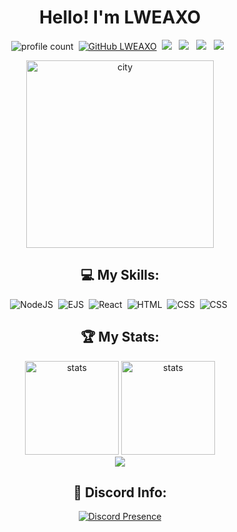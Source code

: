 <div align="center">


# Hello! I'm LWEAXO
![profile count](https://komarev.com/ghpvc/?username=LWEAXO&color=red)&nbsp;
[![GitHub LWEAXO](https://img.shields.io/github/followers/LWEAXO?label=Takipci&style=social)](https://github.com/LWEAXO)&nbsp;
<a href="https://instagram.com/lweaxo"><img src="https://img.shields.io/badge/Instagram-E4405F?style=flat&logo=instagram&logoColor=white"/></a> &nbsp;
<a href="https://discord.com/users/1015356240492245054"><img src="https://img.shields.io/badge/Discord-5865F2?style=flat&logo=discord&logoColor=white"/></a> &nbsp;
<a href="https://open.spotify.com/user/312jpshp3zb376xfqiikblv3vm6a"><img src="https://img.shields.io/badge/Spotify-1DB954?style=flat&logo=spotify&logoColor=white"/></a> &nbsp;
<a href="https://steamcommunity.com/profiles/76561199446923287/"><img src="https://img.shields.io/badge/Steam-000000?style=flat&logo=steam&logoColor=white"/></a> &nbsp;

<img src="https://github.com/user-attachments/assets/d9c93bcd-561a-47d4-bbc3-1f1e41fd69b3" alt="city" width="300"/>
    
 ## 💻 My Skills:
    
![NodeJS](https://img.shields.io/badge/-Node.js%20-111111?style=flat&logo=Node.js)&nbsp;
![EJS](https://img.shields.io/badge/-EJS%20-111111?style=flat&logo=ejs)&nbsp;
![React](https://img.shields.io/badge/-react%20-111111?style=flat&logo=react)&nbsp;
![HTML](https://img.shields.io/badge/-html%20-111111?style=flat&logo=html5)&nbsp;
![CSS](https://img.shields.io/badge/-css%20-111111?style=flat&logo=css3)&nbsp;
![CSS](https://img.shields.io/badge/-javascript%20-111111?style=flat&logo=javascript)&nbsp;
    
## 🏆 My Stats:
    
<p align="center">
   <img src="https://github-readme-stats.vercel.app/api?username=LWEAXO&count_private=true&show_icons=true&theme=dark&hide_border=true" width="%100" height="150px" alt="stats" />
   <img src="https://github-readme-stats-git-masterrstaa-rickstaa.vercel.app//api/top-langs/?username=LWEAXO&show_icons=true&theme=dark&hide_border=true&layout=compact" width="%100" height="150px" alt="stats" />
    <br>
<img src="https://github-profile-trophy.vercel.app/?username=LWEAXO&theme=radical" />
</p>    
    
## 👾 Discord Info:
[![Discord Presence](https://lanyard.cnrad.dev/api/1015356240492245054?hideSpotify=false)](https://discord.com/users/1015356240492245054)
    
</div>
